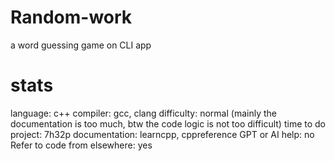 # Random-work
a word guessing game on CLI app

# stats
language: c++
compiler: gcc, clang
difficulty: normal (mainly the documentation is too much, btw the code logic is not too difficult)
time to do project: 7h32p
documentation: learncpp, cppreference
GPT or AI help: no
Refer to code from elsewhere: yes
